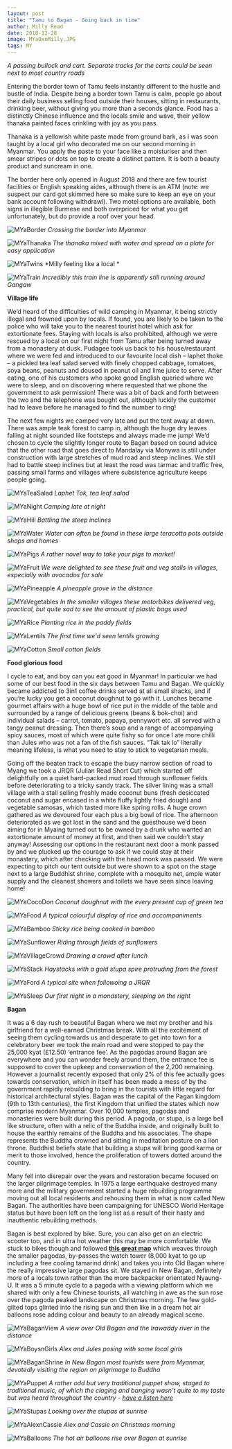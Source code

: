 ```yaml
---
layout: post
title: "Tamu to Bagan - Going back in time"
author: Milly Read
date: 2018-12-28
image: MYaOxnMilly.JPG
tags: MY
--- 
```


*A passing bullock and cart. Separate tracks for the carts could be seen next to most country roads*

Entering the border town of Tamu feels instantly different to the hustle and bustle of India. Despite being a border town Tamu is calm, people go about their daily business selling food outside their houses, sitting in restaurants, drinking beer, without giving you more than a seconds glance. Food has a distinctly Chinese influence and the locals smile and wave, their yellow thanaka painted faces crinkling with joy as you pass.   

Thanaka is a yellowish white paste made from ground bark, as I was soon taught by a local girl who decorated me on our second morning in Myanmar. You apply the paste to your face like a moisturiser and then smear stripes or dots on top to create a distinct pattern. It is both a beauty product and suncream in one. 

The border here only opened in August 2018 and there are few tourist facilities or English speaking aides, although there is an ATM (note: we suspect our card got skimmed here so make sure to keep an eye on your bank account following withdrawl). Two motel options are available, both signs in illegible Burmese and both overpriced for what you get unfortunately, but do provide a roof over your head.

![MYaBorder](assets/img/MYaBorder.jpg) *Crossing the border into Myanmar*  

![MYaThanaka](assets/img/MYaThanaka.jpg) *The thanaka mixed with water and spread on a plate for easy application*

![MYaTwins](assets/img/MYaTwins.jpg) *Milly feeling like a local  *

![MYaTrain](assets/img/MYaTrain.JPG) *Incredibly this train line is apparently still running around Gangaw*


**Village life**

We’d heard of the difficulties of wild camping in Myanmar, it being strictly illegal and frowned upon by locals. If found, you are likely to be taken to the police who will take you to the nearest tourist hotel which ask for extortionate fees. Staying with locals is also prohibited, although we were rescued by a local on our first night from Tamu after being turned away from a monastery at dusk. Pudagee took us back to his house/restaurant where we were fed and introduced to our favourite local dish – laphet thoke – a pickled tea leaf salad served with finely chopped cabbage, tomatoes, soya beans, peanuts and doused in peanut oil and lime juice to serve. After eating, one of his customers who spoke good English queried where we were to sleep, and on discovering where requested that we phone the government to ask permission! There was a bit of back and forth between the two and the telephone was bought out, although luckily the customer had to leave before he managed to find the number to ring! 

The next few nights we camped very late and put the tent away at dawn. There was ample teak forest to camp in, although the huge dry leaves falling at night sounded like footsteps and always made me jump! We’d chosen to cycle the slightly longer route to Bagan based on sound advice that the other road that goes direct to Mandalay via Monywa is still under construction with large stretches of mud road and steep inclines. We still had to battle steep inclines but at least the road was tarmac and traffic free, passing small farms and villages where subsistence agriculture keeps people going.  

![MYaTeaSalad](assets/img/MYaTeaSalad.jpg) *Laphet Tok, tea leaf salad*

![MYaNight](assets/img/MYaNight.JPG) *Camping late at night*

![MYaHill](assets/img/MYaHill.jpg) *Battling the steep inclines* 

![MYaWater](assets/img/MYaWater.jpg) *Water can often be found in these large teracotta pots outside shops and homes*

![MYaPigs](assets/img/MYaPigs.jpg) *A rather novel way to take your pigs to market!*

![MYaFruit](assets/img/MYaFruit.jpg) *We were delighted to see these fruit and veg stalls in villages, especially with avocados for sale* 

![MYaPineapple](assets/img/MYaPineapple.jpg) *A pineapple grove in the distance*

![MYaVegetables](assets/img/MYaVegetables.jpg) *In the smaller villages these motorbikes delivered veg, practical, but quite sad to see the amount of plastic bags used*

![MYaRice](assets/img/MYaRice.JPG) *Planting rice in the paddy fields* 

![MYaLentils](assets/img/MYaLentils.jpg) *The first time we'd seen lentils growing* 

![MYaCotton](assets/img/MYaCotton.JPG) *Small cotton fields*

**Food glorious food**  

I cycle to eat, and boy can you eat good in Myanmar! In particular we had some of our best food in the six days between Tamu and Bagan. We quickly became addicted to 3in1 coffee drinks served at all small shacks, and if you’re lucky you get a coconut doughnut to go with it. Lunches became gourmet affairs with a huge bowl of rice put in the middle of the table and surrounded by a range of delicious greens (beans & bok-choi) and individual salads – carrot, tomato, papaya, pennywort etc. all served with a tangy peanut dressing. Then there’s soup and a range of accompanying spicy sauces, most of which were quite fishy so for once I ate more chilli than Jules who was not a fan of the fish sauces. “Tak tak lo” literally meaning lifeless, is what you need to stay to stick to vegetarian meals.  

Going off the beaten track to escape the busy narrow section of road to Myang we took a JRQR (Julian Read Short Cut) which started off delightfully on a quiet hard-packed mud road through sunflower fields before deteriorating to a tricky sandy track. The silver lining was a small village with a stall selling freshly made coconut buns (fresh desiccated coconut and sugar encased in a white fluffy lightly fried dough) and vegetable samosas, which tasted more like spring rolls. A huge crown gathered as we devoured four each plus a big bowl of rice. The afternoon deteriorated as we got lost in the sand and the guesthouse we’d been aiming for in Myaing turned out to be owned by a drunk who wanted an extortionate amount of money at first, and then said we couldn’t stay anyway! Assessing our options in the restaurant next door a monk passed by and we plucked up the courage to ask if we could stay at their monastery, which after checking with the head monk was passed. We were expecting to pitch our tent outside but were shown to a spot on the stage next to a large Buddhist shrine, complete with a mosquito net, ample water supply and the cleanest showers and toilets we have seen since leaving home! 

![MYaCocoDon](assets/img/MYaCocoDon.jpg) *Coconut doughnut with the every present cup of green tea*  

![MYaFood](assets/img/MYaFood.jpg) *A typical colourful display of rice and accompaniments*  

![MYaBamboo](assets/img/MYaBamboo.jpg) *Sticky rice being cooked in bamboo*

![MYaSunflower](assets/img/MYaSunflower.jpg) *Riding through fields of sunflowers*

![MYaVillageCrowd](assets/img/MYa.jpg) *Drawing a crowd after lunch*  

![MYaStack](assets/img/MYaStack.JPG) *Haystacks with a gold stupa spire protruding from the forest*

![MYaFord](assets/img/MYaFord.jpg) *A typical site when followoing a JRQR*

![MYaSleep](assets/img/MYa.JPG) *Our first night in a monastery, sleeping on the right*


**Bagan** 

It was a 6 day rush to beautiful Bagan where we met my brother and his girlfriend for a well-earned Christmas break. With all the excitement of seeing them cycling towards us and desperate to get into town for a celebratory beer we took the main road and were stopped to pay the 25,000 kyat (£12.50) ‘entrance fee’. As the pagodas around Bagan are everywhere and you can wonder freely around them, the entrance fee is supposed to cover the upkeep and conservation of the 2,200 remaining. However a journalist recently exposed that only 2% of this fee actually goes towards conservation, which in itself has been made a mess of by the government rapidly rebuilding to bring in the tourists with little regard for historical architectural styles. 
Bagan was the capital of the Pagan kingdom (9th to 13th centuries), the first Kingdom that unified the states which now comprise modern Myanmar. Over 10,000 temples, pagodas and monasteries were built during this period. A pagoda, or stupa, is a large bell like structure, often with a relic of the Buddha inside, and originally built to house the earthly remains of the Buddha and his associates. The shape represents the Buddha crowned and sitting in meditation posture on a lion throne. Buddhist beliefs state that building a stupa will bring good karma or merit to those involved, hence the proliferation of towers dotted around the country.

Many fell into disrepair over the years and restoration became focused on the larger pilgrimage temples. In 1975 a large earthquake destroyed many more and the military government started a huge rebuilding programme moving out all local residents and rehousing them in what is now called New Bagan. The authorities have been campaigning for UNESCO World Heritage status but have been left on the long list as a result of their hasty and inauthentic rebuilding methods.

Bagan is best explored by bike. Sure, you can also get on an electric scooter too, and in ultra hot weather this may be more comfortable. We stuck to bikes though and followed [**this great map**](https://goo.gl/maps/YfAfDQA3KEC2) which weaves through the smaller pagodas, by-passes the watch tower (8,000 kyat to go up including a free cooling tamarind drink) and takes you into Old Bagan where the really impressive large pagodas sit. We stayed in New Bagan, definitely more of a locals town rather than the more backpacker orientated Nyaung-U. It was a 5 minute cycle to a pagoda with a viewing platform which we shared with only a few Chinese tourists, all watching in awe as the sun rose over the pagoda peaked landscape on Christmas morning. The few gold-gilted tops glinted into the rising sun and then like in a dream hot air balloons rose adding colour and beauty to an already magical scene. 

![MYaBaganView](assets/img/MYaBaganView.jpg) *A view over Old Bagan and the Irawaddy river in the distance*

![MYaBoysnGirls](assets/img/MYaBoysnGirls.jpg) *Alex and Jules posing with some local girls*

![MYaBaganShrine](assets/img/MYaShrine.jpg) *In New Bagan most tourists were from Myanmar, devotedly visiting the region on pilgrimage to Buddha*

![MYaPuppet](assets/img/MYaPuppet.jpg) *A rather odd but very traditional puppet show, staged to traditional music, of which the claging and banging wasn't quite to my taste but was heard throughout the country - [have a listen here](https://youtu.be/lpT74Spy1ks)* 

![MYaStupas](assets/img/MYaStupas.JPG) *Looking over the stupas at sunrise*

![MYaAlexnCassie](assets/img/MYaAlexnCassie.JPG) *Alex and Cassie on Christmas morning*

![MYaBalloons](assets/img/MYaBalloons.JPG) *The hot air balloons rise over Bagan at sunrise*
